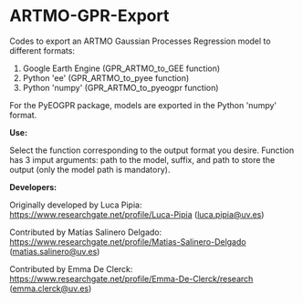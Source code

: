 # ARTMO-GPR-Export
Codes to export an ARTMO Gaussian Processes Regression model to different formats:
  1) Google Earth Engine (GPR_ARTMO_to_GEE function)
  2) Python 'ee' (GPR_ARTMO_to_pyee function)
  3) Python 'numpy' (GPR_ARTMO_to_pyeogpr function)

For the PyEOGPR package, models are exported in the Python 'numpy' format.

**Use:**

Select the function corresponding to the output format you desire. Function has 3 imput arguments: path to the model, suffix, and path to store the output (only the model path is mandatory).

**Developers:**

Originally developed by Luca Pipia:
https://www.researchgate.net/profile/Luca-Pipia
(luca.pipia@uv.es)

Contributed by Matías Salinero Delgado:
https://www.researchgate.net/profile/Matias-Salinero-Delgado 
(matias.salinero@uv.es)

Contributed by Emma De Clerck:
https://www.researchgate.net/profile/Emma-De-Clerck/research
(emma.clerck@uv.es)
